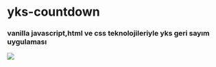 # yks-countdown
<h3>vanilla javascript,html ve css teknolojileriyle yks geri sayım uygulaması</h3>
<img src="https://user-images.githubusercontent.com/68081867/110241839-0dce1980-7f64-11eb-960c-30450d9401be.gif">

